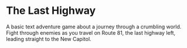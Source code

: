 # The Last Highway
A basic text adventure game about a journey through a crumbling world.
Fight through enemies as you travel on Route 81, the last highway left, leading straight to the New Capitol.
